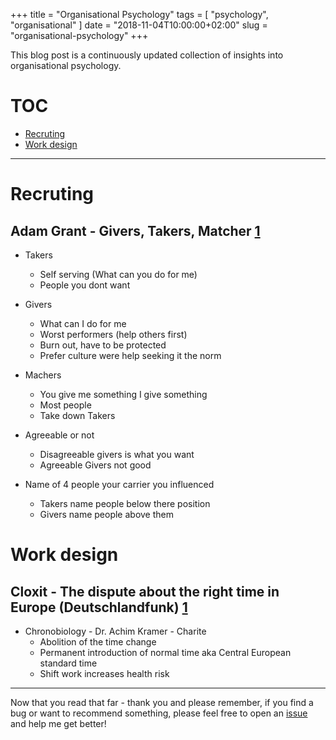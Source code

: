 +++
title = "Organisational Psychology"
tags = [ "psychology", "organisational" ]
date = "2018-11-04T10:00:00+02:00"
slug = "organisational-psychology"
+++

This blog post is a continuously updated collection of insights into organisational psychology.

# TOC

* [Recruting](#recruting)
* [Work design](#work-design)

----

# Recruting

## Adam Grant - Givers, Takers, Matcher [1](https://www.ted.com/talks/adam_grant_are_you_a_giver_or_a_taker?language=en)

* Takers
  * Self serving (What can you do for me)
  * People you dont want
* Givers
  * What can I do for me
  * Worst performers (help others first)
  * Burn out, have to be protected
  * Prefer culture were help seeking it the norm
* Machers
  * You give me something I give something
  * Most people
  * Take down Takers

* Agreeable or not
  * Disagreeable givers is what you want
  * Agreeable Givers not good
* Name of 4 people your carrier you influenced
  * Takers name people below there position
  * Givers name people above them

# Work design

## Cloxit - The dispute about the right time in Europe (Deutschlandfunk) [1](https://www.deutschlandfunk.de/cloxit-der-streit-um-die-richtige-zeit-in-europa.740.de.html?dram:article_id=430973)

* Chronobiology - Dr. Achim Kramer - Charite
  * Abolition of the time change
  * Permanent introduction of normal time aka Central European standard time
  * Shift work increases health risk

----

Now that you read that far - thank you and please remember, if you find a bug or want to recommend something, please feel free to open an [issue](https://github.com/lony/lony.github.io/issues) and help me get better!
